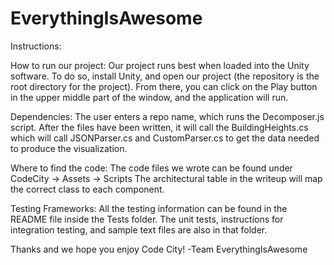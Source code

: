 EverythingIsAwesome
===================
Instructions:

How to run our project:
Our project runs best when loaded into the Unity software. To do so, install Unity, and open our project (the repository is the root directory for the project). From there, you can click on the Play button in the upper middle part of the window, and the application will run. 

Dependencies:
The user enters a repo name, which runs the Decomposer.js script. After the files have been written, it will call the BuildingHeights.cs which will call JSONParser.cs and CustomParser.cs to get the data needed to produce the visualization.

Where to find the code:
The code files we wrote can be found under CodeCity -> Assets -> Scripts
The architectural table in the writeup will map the correct class to each component.

Testing Frameworks:
All the testing information can be found in the README file inside the Tests folder. The unit tests, instructions for integration testing, and sample text files are also in that folder.

Thanks and we hope you enjoy Code City!
-Team EverythingIsAwesome
